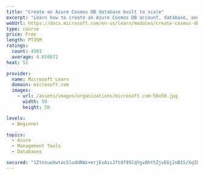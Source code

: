 ```yaml
---
title: "Create an Azure Cosmos DB database built to scale"
excerpt: "Learn how to create an Azure Cosmos DB account, database, and container built to scale as your application grows."
webUrl: https://docs.microsoft.com/en-us/learn/modules/create-cosmos-db-for-scale/
type: course
price: Free
length: PT35M
ratings:
  count: 4503
  average: 4.658672
heat: 51

provider:
  name: Microsoft Learn
  domain: microsoft.com
  images:
    - url: /assets/images/organizations/microsoft.com-50x50.jpg
      width: 50
      height: 50

levels:
  - Beginner

topics:
  - Azure
  - Management Tools
  - Databases

secured: "1ZtnnueXwtocSlodURWz+erjEsAisJft0f95CqYgv8hYtZjvEGj2nB1S/XqIRRXYr63Az3lQ6kv3H11mSVepDD71PRVq2thtEhX1Q5kqwGBWnj3y0c4dlUGlWi4lynhHoOEBvH781IOSa+wycsFv2vhGT0oi73aMchrWL6mf6m7V2AqVFADFhIx4bgsWOLAgFXd7Wljg8z/e1b2RIXWiAomXZDsKFN1uIToEvTdAMcfVwd9Qsv1LzcLA5zaFlhHb/5m0wTP7xuL/bNBiguilh1is/5UZYwdph++G6eOEQ7ndLPx9N20o7tjsASkDL1uU0eOiI2HnS1r9WHXormf7rj3xN8ugtBDVIJCHZeENJD8gL7g4IOaFAJarWlKGAnogCRLqGfTvEM5edtze9/9v6ZK9G1AWc3rAB2YVew3AJUc=;ayg5nwx8UxXTv2N0ZNhJxw=="
---
```


